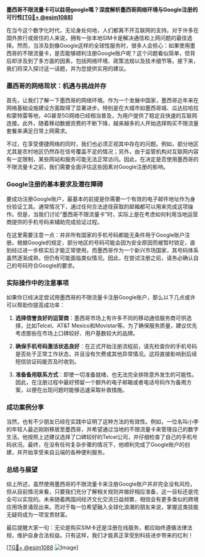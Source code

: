 **墨西哥不限流量卡可以註冊google嗎？深度解析墨西哥网络环境与Google注册的可行性[[TG💪+ @esim1088](https://t.me/s/esim1088)]**

在当今这个数字化时代，无论身处何地，人们都离不开互联网的支持。对于许多在国外旅行或居住的人来说，拥有一张本地SIM卡是解决通信和上网问题的最佳选择。然而，当涉及到像Google这样的全球性服务时，很多人会担心：如果使用墨西哥的不限流量卡，是否能够顺利注册Google账户呢？这个问题看似简单，但背后却涉及到了多方面的因素，包括网络环境、政策法规以及技术细节等。接下来，我们将深入探讨这一话题，并为您提供实用的建议。

### 墨西哥的网络现状：机遇与挑战并存

首先，让我们了解一下墨西哥的网络环境。作为一个发展中国家，墨西哥近年来在网络基础设施建设方面取得了显著进步。特别是在大城市如墨西哥城、瓜达拉哈拉和蒙特雷等地，4G甚至5G网络已经相当普及，为用户提供了稳定且快速的互联网连接。此外，随着移动数据资费的不断下降，越来越多的人开始选择购买不限流量套餐来满足日常上网需求。

不过，在享受便捷网络的同时，我们也必须正视其中存在的问题。例如，部分地区尤其是农村地区仍然存在信号覆盖不足的情况；另外，由于监管机构对互联网内容有一定限制，某些网站和服务可能无法正常访问。因此，在决定是否使用墨西哥的不限流量卡之前，我们需要全面评估这些因素对Google注册的影响。

### Google注册的基本要求及潜在障碍

要成功注册Google账户，最基本的前提是你需要一个有效的电子邮件地址作为身份验证工具。通常情况下，通过任何合法途径获取的邮箱都可以用来完成这项操作。但是，当我们讨论“墨西哥不限流量卡”时，实际上是在考虑如何利用当地运营商提供的手机号码来辅助完成验证过程。

在这里需要注意一点：并非所有国家的手机号码都能无条件用于Google账户注册。根据Google的规定，部分地区的号码可能会因为安全原因而被暂时锁定，直到经过进一步核实后才能正常使用。而墨西哥作为一个新兴市场国家，其号码体系虽然逐渐成熟，但仍有可能面临类似情况。因此，在尝试注册之前，请务必确认自己的号码符合Google的要求。

### 实际操作中的注意事项

如果你已经决定尝试用墨西哥的不限流量卡注册Google账户，那么以下几点或许可以帮助你提高成功率：

1. **选择信誉良好的运营商**：墨西哥市场上有许多不同的移动通信服务商可供选择，比如Telcel、AT&T Mexico和Movistar等。为了确保服务质量，建议优先考虑那些在市场上口碑较好、用户基数较大的品牌。

2. **确保手机号码激活状态良好**：在正式开始注册流程前，请先检查你的手机号码是否处于正常工作状态，并且没有欠费或其他异常情况。这将直接影响到后续短信验证码能否及时收到。

3. **准备备用联系方式**：即使一切准备就绪，也无法完全排除意外发生的可能性。因此，在注册过程中最好预留一个额外的电子邮箱或者电话号码作为备用方案，以便在出现问题时能够迅速采取补救措施。

### 成功案例分享

当然，也有不少朋友已经在实践中证明了这种方法的有效性。例如，一位名叫小李的年轻人最近刚刚移居至墨西哥，并希望通过当地的不限流量卡来管理自己的数字生活。他按照上述建议选择了口碑较好的Telcel公司，并仔细检查了自己的手机号码状况。最终，在没有任何复杂步骤的情况下，他顺利完成了Google账户的创建，并开始享受来自云端的各种便利服务。

### 总结与展望

综上所述，虽然使用墨西哥的不限流量卡来注册Google账户并非完全没有风险，但从目前情况来看，只要我们充分了解相关规则并做好相应准备，这一目标还是完全可以实现的。未来随着两国间经济文化交流日益频繁，相信会有更多类似的跨境应用场景涌现出来。而对于每一位希望融入全球化浪潮的朋友来说，掌握这类技能无疑将成为一项宝贵财富。

最后提醒大家一句：无论是购买SIM卡还是注册在线服务，都应始终遵循法律法规，维护自身合法权益。只有这样，我们才能真正享受到科技进步带来的红利！

[[TG💪+ @esim1088](https://t.me/s/esim1088) ![Image](https://i.postimg.cc/4NQfJmqS/Snipaste-2025-05-13-00-14-12.png)]